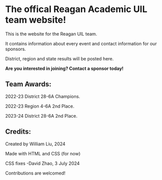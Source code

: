 # The offical Reagan Academic UIL team website!

This is the website for the Reagan UIL team.  

It contains information about every event and contact information for our sponsors.  

District, region and state results will be posted here.  

**Are you interested in joining? Contact a sponsor today!**

## Team Awards:

2022-23 District 28-6A Champions. 

2022-23 Region 4-6A 2nd Place. 

2023-24 District 28-6A 2nd Place. 

## Credits:

Created by William Liu, 2024

Made with HTML and CSS (for now)

CSS fixes -David Zhao, 3 July 2024

Contributions are welcomed!